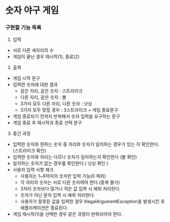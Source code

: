# 숫자 야구 게임

### 구현할 기능 목록
1. 입력
 - 서로 다른 세자리의 수
 - 게임이 끝난 경우 재시작(1), 종료(2)

2. 출력 
 - 게임 시작 문구
 - 입력한 숫자에 대한 결과
   - 같은 자리, 같은 숫자 : 스트라이크
   - 다른 자리, 같은 숫자 : 볼
   - 3가지 모두 다른 자리, 다른 숫자 : 낫싱 
   - 3가지 모두 맞힐 경우 : 3스트라이크 +  게임 종료문구
 - 게임 종료되기 전까지 반복해서 숫자 입력을 요구하는 문구
 - 게임 종료 후 재시작과 종료 선택 문구

3. 중간 과정
 - 입력한 숫자와 원하는 숫자 중 자리와 숫자가 일치하는 경우가 있는 지 확인한다. (스트라이크 확인)
 - 입력한 숫자와 자리는 다르나 숫자가 일치하는지 확인한다 (볼 확인)
 - 일치하는 숫자가 없는 경우를 확인한다.( 낫싱 확인 )
 - 사용자 입력 사항 체크
    - 사용자는 1~9까지의 숫자만 입력 가능(0 제외)
    - 각 자리의 숫자는 서로 다른 숫자여야 한다.(중복 불가)
    - 3자리 숫자보다 많거나 적은 값 입력 시 예외 처리한다.
    - 숫자가 아닌 문자 입력 시 예외 처리한다.
    - 사용자가 잘못된 값을 입력한 경우 IllegalArgumentException을 발생시킨 후 애플리케이션은 종료된다.
 - 게임 재시작(1)을 선택한 경우 같은 과정이 반복되어야 한다.
 

